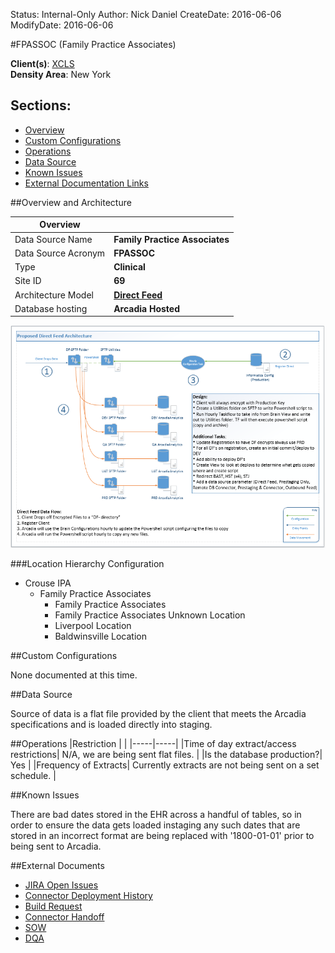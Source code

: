 Status: Internal-Only
Author: Nick Daniel
CreateDate: 2016-06-06
ModifyDate: 2016-06-06


#FPASSOC (Family Practice Associates)

**Client(s)**: [XCLS](../XCLS.md)  
**Density Area**: New York   

## Sections:
* [Overview](#overview-and-architecture)
* [Custom Configurations](#custom-configurations)
* [Operations](#operations)
* [Data Source](#data-source)
* [Known Issues](#known-issues)
* [External Documentation Links](#external-documents)

##Overview and Architecture

| Overview ||
|-----|-----|
| Data Source Name| **Family Practice Associates** |
| Data Source Acronym| **FPASSOC** |
| Type | **Clinical** |
| Site ID | **69** |
| Architecture Model | [**Direct Feed**](../../Tech_Delivery/Standard-Implementations/Direct-Feed.md)|
| Database hosting | **Arcadia Hosted** |


<a href="../../../img/Connector-Client-DirectFeed.png">![](../../img/Connector-Client-DirectFeed.png)</a>


###Location Hierarchy Configuration

* Crouse IPA
  * Family Practice Associates
     * Family Practice Associates
     * Family Practice Associates Unknown Location
     * Liverpool Location
     * Baldwinsville Location

##Custom Configurations

None documented at this time. 

##Data Source

Source of data is a flat file provided by the client that meets the Arcadia specifications and is loaded directly into staging.

##Operations
|Restriction | |
|-----|-----|
|Time of day extract/access restrictions| N/A, we are being sent flat files. |
|Is the database production?| Yes  |
|Frequency of Extracts| Currently extracts are not being sent on a set schedule.  |

##Known Issues

There are bad dates stored in the EHR across a handful of tables, so in order to ensure the data gets loaded instaging any such dates that are stored in an incorrect format are being replaced with '1800-01-01' prior to being sent to Arcadia.

##External Documents
- [JIRA Open Issues](https://jira.arcadiasolutions.com/issues/?jql=(labels%20%3D%20FPASSOC%20or%20%22Data%20Source%20Acronym%22%20~%20FPASSOC)%20and%20status%20!%3D%20Closed)
- [Connector Deployment History](https://github.com/arcadia/qdw/wiki/connector-version)
- [Build Request](https://arcadia.box.com/s/h4nvqvkmbe8v17c9astez3z4xmwythyx)
- [Connector Handoff](https://arcadia.box.com/s/eonamf2s9yczeo4g7jw98wp0cuo1nrkv)
- [SOW](https://arcadia.box.com/s/81vmvio34xf2brxqw8u7)
- [DQA](https://arcadia.box.com/s/ax3qi4l06hbtezto3hahh3bwnjlln4yt)